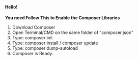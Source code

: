 #### Hello!

**You need Follow This to Enable the Composer Libraries**
1. Download Composer
2. Open Terminal/CMD on the same folder of "composer.json"
3. Type: composer init
4. Type: composer install / composer update
5. Type: composer dump-autoload
6. Composer is Ready.
